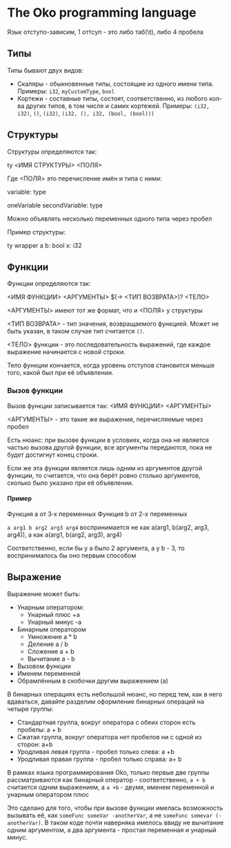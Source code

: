 # The Oko programming language

Язык отступо-зависим, 1 оттсуп - это либо таб(\t), либо 4 пробела

## Типы

Типы бывают двух видов:
* Скаляры - обыкновенные типы, состоящие из одного имени типа.
Примеры: `i32`, `myCustomType`, `bool`
* Кортежи - составные типы, состоят, соответственно, из любого кол-ва
других типов, в том числе и самих кортежей.
Примеры: `(i32, i32)`, `()`, `(i32)`, `(i32, (), i32, (bool, (bool)))`

## Структуры

Структуры определяются так:

ty <ИМЯ СТРУКТУРЫ>
    <ПОЛЯ>

Где <ПОЛЯ> это перечисление имён и типа с ними:

variable: type

oneVariable secondVariable: type

Можно объявлять несколько переменных одного типа через пробел

Пример структуры:

ty wrapper
	a b: bool
	x: i32

## Функции

Функции определяются так:

<ИМЯ ФУНКЦИИ> <АРГУМЕНТЫ> $(-> <ТИП ВОЗВРАТА>)?
    <ТЕЛО>

<АРГУМЕНТЫ> имеют тот же формат, что и <ПОЛЯ> у структуры

<ТИП ВОЗВРАТА> - тип значения, возвращаемого функцией.
Может не быть указан, в таком случае тип считается `()`.

<ТЕЛО> функции - это последовательность выражений, где каждое выражение
начинается с новой строки.

Тело функции кончается, когда уровень отступов становится меньше того,
какой был при её объявлении.

### Вызов функции

Вызов функции записывается так:
    <ИМЯ ФУНКЦИИ> <АРГУМЕНТЫ>

<АРГУМЕНТЫ> - это такие же выражения, перечисляемые через пробел

Есть нюанс: при вызове функции в условиях,
когда она не является частью вызова другой функции,
все аргументы передаются, пока не будет достигнут конец строки.

Если же эта функции является лишь одним из аргументов другой функции,
то считается, что она берёт ровно столько аргументов, сколько было указано
при её объявлении.

#### Пример
Функция a от 3‑х переменных
Функция b от 2-х переменных

`a arg1 b arg2 arg3 arg4`
воспринимается не как
a(arg1, b(arg2, arg3, arg4)),
а как
a(arg1, b(arg2, arg3), arg4)

Соответственно, если бы у a было 2 аргумента, а у b - 3,
то воспринималось бы оно первым способом

## Выражение

Выражение может быть:
- Унарным оператором:
    * Унарный плюс +a
    * Унарный минус -a
- Бинарным оператором
    * Умножение a * b
    * Деление a / b
    * Сложение a + b
    * Вычитание a - b
- Вызовом функции
- Именем переменной
- Обрамлённым в скобочки другим выражением (a)

В бинарных операциях есть небольшой нюанс,
но перед тем, как в него вдаваться, давайте разделим оформление
бинарных операций на четыре группы:

* Стандартная группа, вокруг оператора с обеих сторон есть пробелы: a + b
* Сжатая группа, вокруг оператора нет пробелов ни с одной из сторон: a+b
* Уродливая левая группа - пробел только слева: a +b
* Уродливая правая группа - пробел только справа: a+ b

В рамках языка программирования Oko, только первые две группы рассматриваются
как бинарный оператор - соответственно, `a + b` считается одним выражением,
а `a +b` - двумя, именем переменной и унарным оператором плюс

Это сделано для того, чтобы при вызове функции имелась возможность
вызывать её, как `someFunc someVar -anotherVar`, а не `someFunc somevar (-anotherVar)`.
В таком коде почти наверняка имелось ввиду не вычитание одним аргументом,
а два аргумента - простая переменная и унарный минус.
